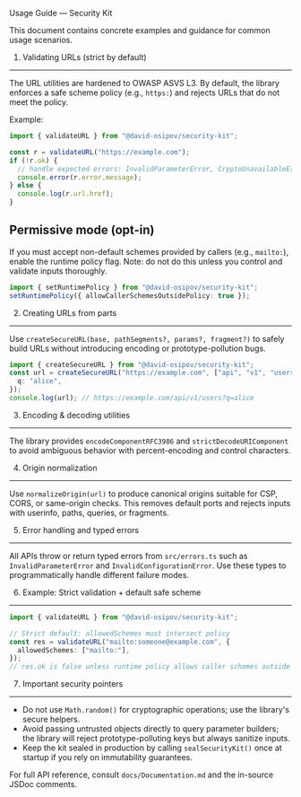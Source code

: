 Usage Guide — Security Kit

This document contains concrete examples and guidance for common usage scenarios.

1. Validating URLs (strict by default)

---

The URL utilities are hardened to OWASP ASVS L3. By default, the library enforces a safe scheme policy (e.g., `https:`) and rejects URLs that do not meet the policy.

Example:

```ts
import { validateURL } from "@david-osipov/security-kit";

const r = validateURL("https://example.com");
if (!r.ok) {
  // handle expected errors: InvalidParameterError, CryptoUnavailableError, etc.
  console.error(r.error.message);
} else {
  console.log(r.url.href);
}
```

## Permissive mode (opt-in)

If you must accept non-default schemes provided by callers (e.g., `mailto:`), enable the runtime policy flag. Note: do not do this unless you control and validate inputs thoroughly.

```ts
import { setRuntimePolicy } from "@david-osipov/security-kit";
setRuntimePolicy({ allowCallerSchemesOutsidePolicy: true });
```

2. Creating URLs from parts

---

Use `createSecureURL(base, pathSegments?, params?, fragment?)` to safely build URLs without introducing encoding or prototype-pollution bugs.

```ts
import { createSecureURL } from "@david-osipov/security-kit";
const url = createSecureURL("https://example.com", ["api", "v1", "users"], {
  q: "alice",
});
console.log(url); // https://example.com/api/v1/users?q=alice
```

3. Encoding & decoding utilities

---

The library provides `encodeComponentRFC3986` and `strictDecodeURIComponent` to avoid ambiguous behavior with percent-encoding and control characters.

4. Origin normalization

---

Use `normalizeOrigin(url)` to produce canonical origins suitable for CSP, CORS, or same-origin checks. This removes default ports and rejects inputs with userinfo, paths, queries, or fragments.

5. Error handling and typed errors

---

All APIs throw or return typed errors from `src/errors.ts` such as `InvalidParameterError` and `InvalidConfigurationError`. Use these types to programmatically handle different failure modes.

6. Example: Strict validation + default safe scheme

---

```ts
import { validateURL } from "@david-osipov/security-kit";

// Strict default: allowedSchemes must intersect policy
const res = validateURL("mailto:someone@example.com", {
  allowedSchemes: ["mailto:"],
});
// res.ok is false unless runtime policy allows caller schemes outside policy
```

7. Important security pointers

---

- Do not use `Math.random()` for cryptographic operations; use the library's secure helpers.
- Avoid passing untrusted objects directly to query parameter builders; the library will reject prototype-polluting keys but always sanitize inputs.
- Keep the kit sealed in production by calling `sealSecurityKit()` once at startup if you rely on immutability guarantees.

For full API reference, consult `docs/Documentation.md` and the in-source JSDoc comments.
